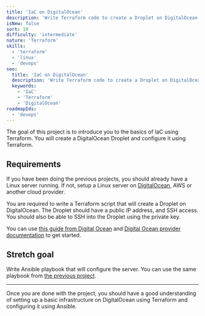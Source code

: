 ```yaml
---
title: 'IaC on DigitalOcean'
description: 'Write Terraform code to create a Droplet on DigitalOcean'
isNew: false
sort: 10
difficulty: 'intermediate'
nature: 'Terraform'
skills:
  - 'terraform'
  - 'linux'
  - 'devops'
seo:
  title: 'IaC on DigitalOcean'
  description: 'Write Terraform code to create a Droplet on DigitalOcean'
  keywords:
    - 'IaC'
    - 'Terraform'
    - 'DigitalOcean'
roadmapIds:
  - 'devops'
---
```


The goal of this project is to introduce you to the basics of IaC using Terraform. You will create a DigitalOcean Droplet and configure it using Terraform.

## Requirements

If you have been doing the previous projects, you should already have a Linux server running. If not, setup a Linux server on [DigitalOcean](https://m.do.co/c/b29aa8845df8), AWS or another cloud provider.

You are required to write a Terraform script that will create a Droplet on DigitalOcean. The Droplet should have a public IP address, and SSH access. You should also be able to SSH into the Droplet using the private key.

You can use [this guide from Digital Ocean](https://www.digitalocean.com/community/tutorials/how-to-use-terraform-with-digitalocean) and [Digital Ocean provider documentation](https://registry.terraform.io/providers/digitalocean/digitalocean/latest/docs) to get started.

## Stretch goal

Write Ansible playbook that will configure the server. You can use the same playbook from [the previous project](/projects/configuration-management).

<hr />

Once you are done with the project, you should have a good understanding of setting up a basic infrastructure on DigitalOcean using Terraform and configuring it using Ansible.

